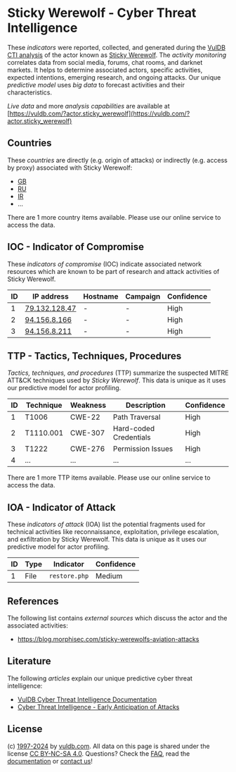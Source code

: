 # Sticky Werewolf - Cyber Threat Intelligence

These _indicators_ were reported, collected, and generated during the [VulDB CTI analysis](https://vuldb.com/?kb.cti) of the actor known as [Sticky Werewolf](https://vuldb.com/?actor.sticky_werewolf). The _activity monitoring_ correlates data from social media, forums, chat rooms, and darknet markets. It helps to determine associated actors, specific activities, expected intentions, emerging research, and ongoing attacks. Our unique _predictive model_ uses _big data_ to forecast activities and their characteristics.

_Live data_ and more _analysis capabilities_ are available at [https://vuldb.com/?actor.sticky_werewolf](https://vuldb.com/?actor.sticky_werewolf)

## Countries

These _countries_ are directly (e.g. origin of attacks) or indirectly (e.g. access by proxy) associated with Sticky Werewolf:

* [GB](https://vuldb.com/?country.gb)
* [RU](https://vuldb.com/?country.ru)
* [IR](https://vuldb.com/?country.ir)
* ...

There are 1 more country items available. Please use our online service to access the data.

## IOC - Indicator of Compromise

These _indicators of compromise_ (IOC) indicate associated network resources which are known to be part of research and attack activities of Sticky Werewolf.

ID | IP address | Hostname | Campaign | Confidence
-- | ---------- | -------- | -------- | ----------
1 | [79.132.128.47](https://vuldb.com/?ip.79.132.128.47) | - | - | High
2 | [94.156.8.166](https://vuldb.com/?ip.94.156.8.166) | - | - | High
3 | [94.156.8.211](https://vuldb.com/?ip.94.156.8.211) | - | - | High

## TTP - Tactics, Techniques, Procedures

_Tactics, techniques, and procedures_ (TTP) summarize the suspected MITRE ATT&CK techniques used by _Sticky Werewolf_. This data is unique as it uses our predictive model for actor profiling.

ID | Technique | Weakness | Description | Confidence
-- | --------- | -------- | ----------- | ----------
1 | T1006 | CWE-22 | Path Traversal | High
2 | T1110.001 | CWE-307 | Hard-coded Credentials | High
3 | T1222 | CWE-276 | Permission Issues | High
4 | ... | ... | ... | ...

There are 1 more TTP items available. Please use our online service to access the data.

## IOA - Indicator of Attack

These _indicators of attack_ (IOA) list the potential fragments used for technical activities like reconnaissance, exploitation, privilege escalation, and exfiltration by Sticky Werewolf. This data is unique as it uses our predictive model for actor profiling.

ID | Type | Indicator | Confidence
-- | ---- | --------- | ----------
1 | File | `restore.php` | Medium

## References

The following list contains _external sources_ which discuss the actor and the associated activities:

* https://blog.morphisec.com/sticky-werewolfs-aviation-attacks

## Literature

The following _articles_ explain our unique predictive cyber threat intelligence:

* [VulDB Cyber Threat Intelligence Documentation](https://vuldb.com/?kb.cti)
* [Cyber Threat Intelligence - Early Anticipation of Attacks](https://www.scip.ch/en/?labs.20201022)

## License

(c) [1997-2024](https://vuldb.com/?kb.changelog) by [vuldb.com](https://vuldb.com/?kb.about). All data on this page is shared under the license [CC BY-NC-SA 4.0](https://creativecommons.org/licenses/by-nc-sa/4.0/). Questions? Check the [FAQ](https://vuldb.com/?kb.faq), read the [documentation](https://vuldb.com/?kb) or [contact us](https://vuldb.com/?contact)!
